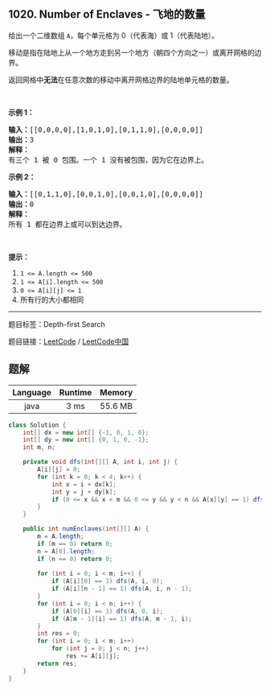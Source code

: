 ## 1020. Number of Enclaves - 飞地的数量

<!--If you want to use the English description, use `question.content` instead-->

<p>给出一个二维数组&nbsp;<code>A</code>，每个单元格为 0（代表海）或 1（代表陆地）。</p>

<p>移动是指在陆地上从一个地方走到另一个地方（朝四个方向之一）或离开网格的边界。</p>

<p>返回网格中<strong>无法</strong>在任意次数的移动中离开网格边界的陆地单元格的数量。</p>

<p>&nbsp;</p>

<p><strong>示例 1：</strong></p>

<pre><strong>输入：</strong>[[0,0,0,0],[1,0,1,0],[0,1,1,0],[0,0,0,0]]
<strong>输出：</strong>3
<strong>解释： </strong>
有三个 1 被 0 包围。一个 1 没有被包围，因为它在边界上。</pre>

<p><strong>示例 2：</strong></p>

<pre><strong>输入：</strong>[[0,1,1,0],[0,0,1,0],[0,0,1,0],[0,0,0,0]]
<strong>输出：</strong>0
<strong>解释：</strong>
所有 1 都在边界上或可以到达边界。</pre>

<p>&nbsp;</p>

<p><strong>提示：</strong></p>

<ol>
	<li><code>1 &lt;= A.length &lt;= 500</code></li>
	<li><code>1 &lt;= A[i].length &lt;= 500</code></li>
	<li><code>0 &lt;= A[i][j] &lt;= 1</code></li>
	<li>所有行的大小都相同</li>
</ol>



-----

题目标签：Depth-first Search

题目链接：[LeetCode](https://leetcode.com/problems/number-of-enclaves/description/)  /  [LeetCode中国](https://leetcode-cn.com/problems/number-of-enclaves/description/)

## 题解



| Language | Runtime | Memory |
|:---:|:---:|:---:|
| java  | 3  ms | 55.6 MB |

```java
class Solution {
    int[] dx = new int[] {-1, 0, 1, 0};
    int[] dy = new int[] {0, 1, 0, -1};
    int m, n;

    private void dfs(int[][] A, int i, int j) {
        A[i][j] = 0;
        for (int k = 0; k < 4; k++) {
            int x = i + dx[k];
            int y = j + dy[k];
            if (0 <= x && x < m && 0 <= y && y < n && A[x][y] == 1) dfs(A, x, y);
        }
    }

    public int numEnclaves(int[][] A) {
        m = A.length;
        if (m == 0) return 0;
        n = A[0].length;
        if (n == 0) return 0;
        
        for (int i = 0; i < m; i++) {
            if (A[i][0] == 1) dfs(A, i, 0);
            if (A[i][n - 1] == 1) dfs(A, i, n - 1);
        }
        for (int i = 0; i < n; i++) {
            if (A[0][i] == 1) dfs(A, 0, i);
            if (A[m - 1][i] == 1) dfs(A, m - 1, i);
        }
        int res = 0;
        for (int i = 0; i < m; i++)
            for (int j = 0; j < n; j++)
                res += A[i][j];
        return res;
    }
}
```
